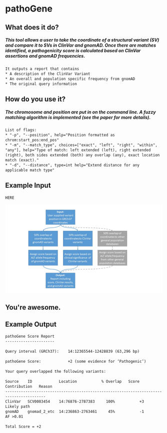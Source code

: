 # pathoGene

## What does it do?

##### This tool allows a user to take the coordinate of a structural variant (SV) and compare it to SVs in ClinVar and gnomAD.  Once there are matches identified, a pathogenicity score is calculated based on ClinVar assertions and gnomAD frequencies.  

``` 
It outputs a report that contains 
* A description of the ClinVar Variant
* An overall and population specific frequency from gnomAD
* The original query information 
```

## How do you use it?

##### The chromosome and position are put in on the command line.  A fuzzy matching algorithm is implemented (see the paper for more details).    

```
List of flags:
* "-p", "--position", help="Position formatted as chrom:start_pos:end_pos"
* "-m", "--match_type", choices=["exact", "left", "right", "within", "any"], help="Type of match: left extended (left), right extended (right), both sides extended (both) any overlap (any), exact location match (exact)."
* "-d", "--distance", type=int help="Extend distance for any applicable match type"
```

## Example Input

```
HERE
```

![Alt text](https://github.com/NCBI-Hackathons/Computational_Medicine_1/blob/master/pathoGene/pathoGene.jpg)

## You're awesome.

## Example Output
```
pathoGene Score Report
----------------------

Query interval (GRCh37):    14:12365544-12428839 (63,296 bp)

pathoGene Score:            +2 (some evidence for ‘Pathogenic’)

Your query overlapped the following variants:

Source    ID            Location           % Overlap   Score Contribution   Reason
----------------------------------------------------------------------------------------
ClinVar   SCV0003454    14:76876-2787383     100%           +3              Likely path
gnomAD    gnomad_2_etc  14:236863-2763461     45%           -1              AF >0.01
					
Total Score = +2	
```

